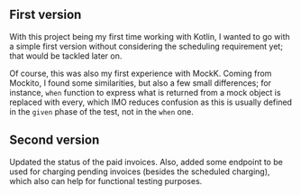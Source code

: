 ## First version

With this project being my first time working with Kotlin, I wanted to go with a simple first version without considering the scheduling requirement yet; that would be tackled later on.

Of course, this was also my first experience with MockK. Coming from Mockito, I found some similarities, but also a few small differences; for instance, `when` function to express what is returned from a mock object is replaced with every, which IMO reduces confusion as this is usually defined in the `given` phase of the test, not in the `when` one.

## Second version

Updated the status of the paid invoices. Also, added some endpoint to be used for charging pending invoices (besides the scheduled charging), which also can help for functional testing purposes.
